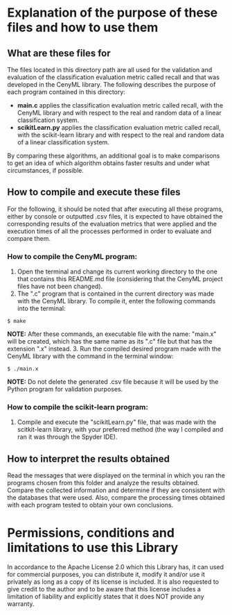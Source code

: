
# Explanation of the purpose of these files and how to use them
  
## What are these files for
The files located in this directory path are all used for the validation and evaluation of the classification evaluation metric called recall and that was developed in the CenyML library. The following describes the purpose of each program contained in this directory:

- **main.c** applies the classification evaluation metric called recall, with the CenyML library and with respect to the real and random data of a linear classification system.
- **scikitLearn.py** applies the classification evaluation metric called recall, with the scikit-learn library and with respect to the real and random data of a linear classification system.

By comparing these algorithms, an additional goal is to make comparisons to get an idea of which algorithm obtains faster results and under what circumstances, if possible.

## How to compile and execute these files
For the following, it should be noted that after executing all these programs, either by console or outputted .csv files, it is expected to have obtained the corresponding results of the evaluation metrics that were applied and the execution times of all the processes performed in order to evaluate and compare them.

### How to compile the CenyML program:
1. Open the terminal and change its current working directory to the one that contains this README.md file (considering that the CenyML project files have not been changed).
2. The ".c" program that is contained in the current directory was made with the CenyML library. To compile it, enter the following commands into the terminal:

```console
$ make
```

**NOTE:** After these commands, an executable file with the name: "main.x" will be created, which has the same name as its ".c" file but that has the extension ".x" instead.
3. Run the compiled desired program made with the CenyML library with the command in the terminal window:

```console
$ ./main.x
```

**NOTE:** Do not delete the generated .csv file because it will be used by the Python program for validation purposes.

### How to compile the scikit-learn program:
1. Compile and execute the "scikitLearn.py" file, that was made with the scitkit-learn library, with your preferred method (the way I compiled and ran it was through the Spyder IDE).

## How to interpret the results obtained
Read the messages that were displayed on the terminal in which you ran the programs chosen from this folder and analyze the results obtained. Compare the collected information and determine if they are consistent with the databases that were used. Also, compare the processing times obtained with each program tested to obtain your own conclusions.

# Permissions, conditions and limitations to use this Library  
In accordance to the Apache License 2.0 which this Library has, it can used for commercial purposes, you can distribute it, modify it and/or use it privately as long as a copy of its license is included. It is also requested to give credit to the author and to be aware that this license includes a limitation of liability and explicitly states that it does NOT provide any warranty.
